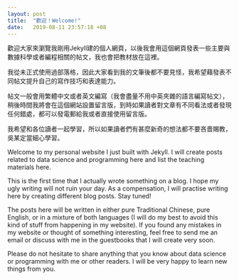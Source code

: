 ```yaml
---
layout: post
title:  "歡迎！Welcome!"
date:   2019-08-11 23:57:18 +08
---
```

歡迎大家來瀏覽我剛用Jekyll建的個人網頁，以後我會用這個網頁發表一些主要與數據科學或者編程相關的帖文，我也會把教材放在這裡。

我從未正式使用過部落格，因此大家看到我的文筆後都不要見怪，我希望藉發表不同帖文提升自己的寫作技巧和表達能力。

帖文一般會用繁體中文或者英文編寫（我會盡量不用中英夾雜的語言編寫帖文），稍後時間我將會在這個網站設置留言版，到時如果讀者對文章有不同看法或者發現任何錯處，都可以發電郵給我或者直接使用留言版。

我希望和各位讀者一起學習，所以如果讀者們有甚麼新奇的想法都不要吝嗇賜教，吳某定當細心學習。

Welcome to my personal website I just built with Jekyll.
I will create posts related to data science and programming here and list the teaching materials here.

This is the first time that I actually wrote something on a blog.
I hope my ugly writing will not ruin your day.
As a compensation, I will practise writing here by creating different blog posts. Stay tuned!

The posts here will be written in either pure Traditional Chinese, pure English, or in a mixture of both languages (I will do my best to avoid this kind of stuff from happening in my website).
If you found any mistakes in my website or thought of something interesting, feel free to send me an email or discuss with me in the guestbooks that I will create very soon.

Please do not hesitate to share anything that you know about data science or programming with me or other readers.
I will be very happy to learn new things from you.